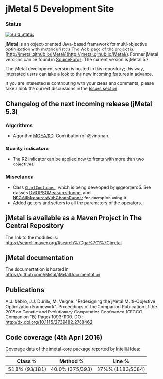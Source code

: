 # jMetal 5 Development Site

### Status
[![Build Status](https://travis-ci.org/jMetal/jMetal.svg?branch=master)](https://travis-ci.org/jMetal/jMetal)

**jMetal** is an object-oriented Java-based framework for multi-objective optimization with metaheuristics
The Web page of the project is: [http://jmetal.github.io/jMetal/](http://jmetal.github.io/jMetal/). Former jMetal versions can be found in [SourceForge](http://jmetal.sourceforge.net). The current version is jMetal 5.2. 

The jMetal development version is hosted in this repository; this way, interested users can take a look to
the new incoming features in advance.

If you are interested in contributing with your ideas and comments, please take a look the current discussions in the [Issues section](https://github.com/jMetal/jMetal/issues).

## Changelog of the next incoming release (jMetal 5.3)

### Algorithms
* Algorithm [MOEA/DD](http://ieeexplore.ieee.org/document/6964796/). Contribution of @vinixnan.

### Quality indicators
* The R2 indicator can be applied now to fronts with more than two objectives.

### Miscelanea
* Class [`ChartContainer`](https://github.com/jMetal/jMetal/blob/master/jmetal-core/src/main/java/org/uma/jmetal/util/chartcontainer/ChartContainer.java), which is being developed by @georgero5. See classes [DMOPSOMeasuresRunner](https://github.com/jMetal/jMetal/blob/master/jmetal-exec/src/main/java/org/uma/jmetal/runner/multiobjective/DMOPSOMeasuresRunner.java) and [NSGAIIMeasuresWithChartsRunner](https://github.com/jMetal/jMetal/blob/master/jmetal-exec/src/main/java/org/uma/jmetal/runner/multiobjective/NSGAIIMeasuresWithChartsRunner.java) for examples using it.
* Added getters and setters to all the parameters of the operators.

## jMetal is available as a Maven Project in The Central Repository

The link to the modules is: https://search.maven.org/#search%7Cga%7C1%7Cjmetal

## jMetal documentation
The documentation is hosted in https://github.com/jMetal/jMetalDocumentation

## Publications
A.J. Nebro, J.J. Durillo, M. Vergne: "Redesigning the jMetal Multi-Objective Optimization Framework". Proceedings of the Companion Publication of the 2015 on Genetic and Evolutionary Computation Conference (GECCO Companion '15) Pages 1093-1100. DOI: http://dx.doi.org/10.1145/2739482.2768462

## Code coverage (4th April 2016)
Coverage data of the jmetal-core package reported by IntelliJ Idea:

|Class % |Method %| Line % |
|--------|--------|--------|
|51,8% (93/181) |	40.0% (375/393) | 37%% (1183/5084)



